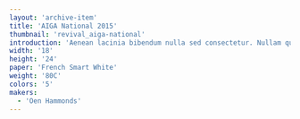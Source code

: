 ```yaml
---
layout: 'archive-item'
title: 'AIGA National 2015'
thumbnail: 'revival_aiga-national'
introduction: 'Aenean lacinia bibendum nulla sed consectetur. Nullam quis risus eget urna mollis ornare vel eu leo. Nullam quis risus eget urna mollis ornare vel eu leo. Aenean eu leo quam. Pellentesque ornare sem lacinia quam venenatis vestibulum.'
width: '18'
height: '24'
paper: 'French Smart White'
weight: '80C'
colors: '5'
makers:
  - 'Oen Hammonds'
---
```

